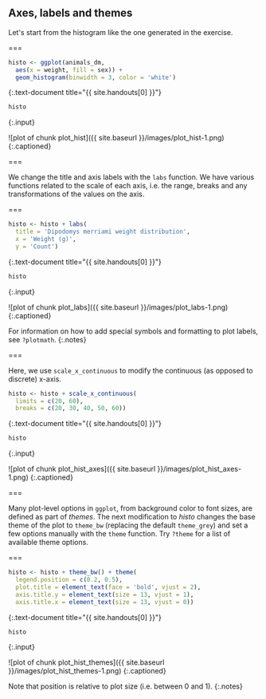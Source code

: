 ---
---

## Axes, labels and themes

Let's start from the histogram like the one generated in the exercise.

===


~~~r
histo <- ggplot(animals_dm,
  aes(x = weight, fill = sex)) +
  geom_histogram(binwidth = 3, color = 'white')
~~~
{:.text-document title="{{ site.handouts[0] }}"}

~~~r
histo
~~~
{:.input}

![plot of chunk plot_hist]({{ site.baseurl }}/images/plot_hist-1.png)
{:.captioned}

===

We change the title and axis labels with the `labs` function. We have various functions related to the scale of each axis, i.e. the range, breaks and any transformations of the values on the axis.

===


~~~r
histo <- histo + labs(
  title = 'Dipodomys merriami weight distribution',
  x = 'Weight (g)',
  y = 'Count')
~~~
{:.text-document title="{{ site.handouts[0] }}"}

~~~r
histo
~~~
{:.input}

![plot of chunk plot_labs]({{ site.baseurl }}/images/plot_labs-1.png)
{:.captioned}

For information on how to add special symbols and formatting to plot labels, see `?plotmath`.
{:.notes}

===

Here, we use `scale_x_continuous` to modify the continuous (as opposed to discrete) x-axis.


~~~r
histo <- histo + scale_x_continuous(
  limits = c(20, 60),
  breaks = c(20, 30, 40, 50, 60))
~~~
{:.text-document title="{{ site.handouts[0] }}"}

~~~r
histo
~~~
{:.input}

![plot of chunk plot_hist_axes]({{ site.baseurl }}/images/plot_hist_axes-1.png)
{:.captioned}

===

Many plot-level options in `ggplot`, from background color to font sizes, are defined as part of *themes*. The next modification to *histo* changes the base theme of the plot to `theme_bw` (replacing the default `theme_grey`) and set a few options manually with the `theme` function. Try `?theme` for a list of available theme options.

===


~~~r
histo <- histo + theme_bw() + theme(
  legend.position = c(0.2, 0.5),
  plot.title = element_text(face = 'bold', vjust = 2),
  axis.title.y = element_text(size = 13, vjust = 1), 
  axis.title.x = element_text(size = 13, vjust = 0))
~~~
{:.text-document title="{{ site.handouts[0] }}"}

~~~r
histo
~~~
{:.input}

![plot of chunk plot_hist_themes]({{ site.baseurl }}/images/plot_hist_themes-1.png)
{:.captioned}

Note that position is relative to plot size (i.e. between 0 and 1).
{:.notes}
